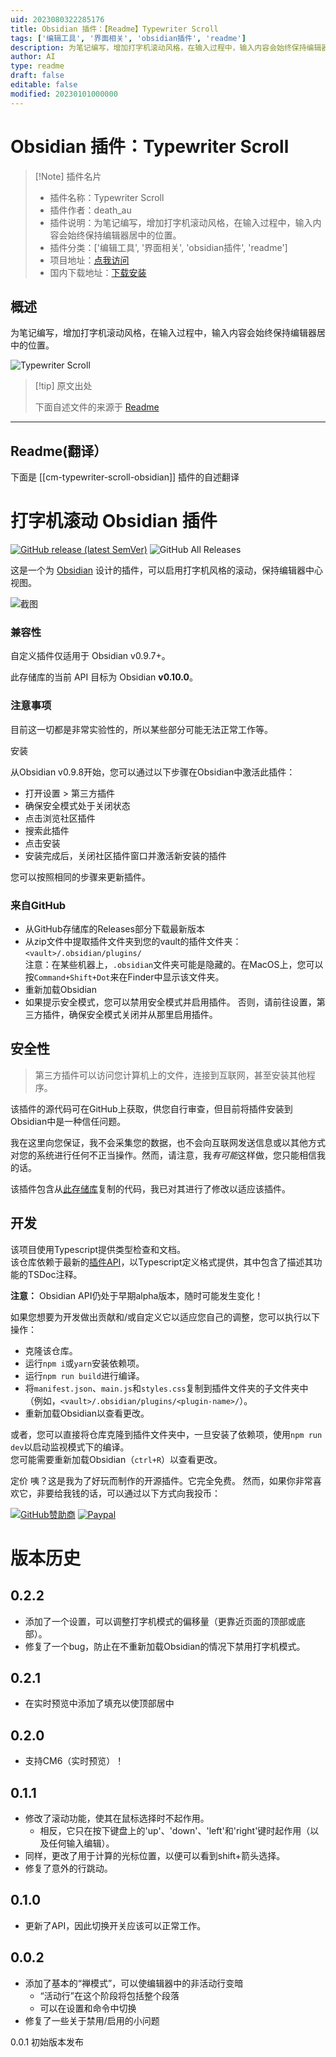 ```yaml
---
uid: 2023080322285176
title: Obsidian 插件：【Readme】Typewriter Scroll
tags: ['编辑工具', '界面相关', 'obsidian插件', 'readme']
description: 为笔记编写，增加打字机滚动风格，在输入过程中，输入内容会始终保持编辑器居中的位置。
author: AI
type: readme
draft: false
editable: false
modified: 20230101000000
---
```


# Obsidian 插件：Typewriter Scroll

> [!Note] 插件名片
> - 插件名称：Typewriter Scroll
> - 插件作者：death_au
> - 插件说明：为笔记编写，增加打字机滚动风格，在输入过程中，输入内容会始终保持编辑器居中的位置。
> - 插件分类：['编辑工具', '界面相关', 'obsidian插件', 'readme']
> - 项目地址：[点我访问](https://github.com/deathau/cm-typewriter-scroll-obsidian)
> - 国内下载地址：[下载安装](https://pkmer.cn/products/plugin/pluginMarket/?cm-typewriter-scroll-obsidian)

## 概述

为笔记编写，增加打字机滚动风格，在输入过程中，输入内容会始终保持编辑器居中的位置。

![Typewriter Scroll](https://cdn.pkmer.cn/covers/cm-typewriter-scroll-obsidian.png!pkmer)

> [!tip] 原文出处
> 
>下面自述文件的来源于 [Readme](https://ghproxy.net/https://raw.githubusercontent.com/deathau/cm-typewriter-scroll-obsidian/main/README.md)
> 

---

## Readme(翻译）

下面是 [[cm-typewriter-scroll-obsidian]] 插件的自述翻译


# 打字机滚动 Obsidian 插件
[![GitHub release (latest SemVer)](https://img.shields.io/github/v/release/deathau/cm-typewriter-scroll-obsidian?style=for-the-badge&sort=semver)](https://github.com/deathau/cm-typewriter-scroll-obsidian/releases/latest)
![GitHub All Releases](https://img.shields.io/github/downloads/deathau/cm-typewriter-scroll-obsidian/total?style=for-the-badge)

这是一个为 [Obsidian](https://obsidian.md) 设计的插件，可以启用打字机风格的滚动，保持编辑器中心视图。

![截图](https://github.com/deathau/cm-typewriter-scroll-obsidian/raw/main/screenshot.gif)

### 兼容性

自定义插件仅适用于 Obsidian v0.9.7+。

此存储库的当前 API 目标为 Obsidian **v0.10.0**。

### 注意事项
目前这一切都是非常实验性的，所以某些部分可能无法正常工作等。

安装

从Obsidian v0.9.8开始，您可以通过以下步骤在Obsidian中激活此插件：
- 打开设置 > 第三方插件
- 确保安全模式处于关闭状态
- 点击浏览社区插件
- 搜索此插件
- 点击安装
- 安装完成后，关闭社区插件窗口并激活新安装的插件

您可以按照相同的步骤来更新插件。

### 来自GitHub
- 从GitHub存储库的Releases部分下载最新版本
- 从zip文件中提取插件文件夹到您的vault的插件文件夹：`<vault>/.obsidian/plugins/`  
注意：在某些机器上，`.obsidian`文件夹可能是隐藏的。在MacOS上，您可以按`Command+Shift+Dot`来在Finder中显示该文件夹。
- 重新加载Obsidian
- 如果提示安全模式，您可以禁用安全模式并启用插件。
否则，请前往设置，第三方插件，确保安全模式关闭并从那里启用插件。

## 安全性
> 第三方插件可以访问您计算机上的文件，连接到互联网，甚至安装其他程序。

该插件的源代码可在GitHub上获取，供您自行审查，但目前将插件安装到Obsidian中是一种信任问题。

我在这里向您保证，我不会采集您的数据，也不会向互联网发送信息或以其他方式对您的系统进行任何不正当操作。然而，请注意，我*有可能*这样做，您只能相信我的话。

该插件包含从[此存储库](https://github.com/azu/codemirror-typewriter-scrolling/blob/b0ac076d72c9445c96182de87d974de2e8cc56e2/typewriter-scrolling.js)复制的代码，我已对其进行了修改以适应该插件。

## 开发

该项目使用Typescript提供类型检查和文档。  
该仓库依赖于最新的[插件API](https://github.com/obsidianmd/obsidian-api)，以Typescript定义格式提供，其中包含了描述其功能的TSDoc注释。

**注意：** Obsidian API仍处于早期alpha版本，随时可能发生变化！

如果您想要为开发做出贡献和/或自定义它以适应您自己的调整，您可以执行以下操作：
- 克隆该仓库。
- 运行`npm i`或`yarn`安装依赖项。
- 运行`npm run build`进行编译。
- 将`manifest.json`、`main.js`和`styles.css`复制到插件文件夹的子文件夹中（例如，`<vault>/.obsidian/plugins/<plugin-name>/`）。
- 重新加载Obsidian以查看更改。

或者，您可以直接将仓库克隆到插件文件夹中，一旦安装了依赖项，使用`npm run dev`以启动监视模式下的编译。  
您可能需要重新加载Obsidian（`ctrl+R`）以查看更改。

定价
咦？这是我为了好玩而制作的开源插件。它完全免费。
然而，如果你非常喜欢它，非要给我钱的话，可以通过以下方式向我投币：

[![GitHub赞助商](https://img.shields.io/github/sponsors/deathau?style=social)](https://github.com/sponsors/deathau)
[![Paypal](https://img.shields.io/badge/paypal-deathau-yellow?style=social&logo=paypal)](https://paypal.me/deathau)

# 版本历史

## 0.2.2
- 添加了一个设置，可以调整打字机模式的偏移量（更靠近页面的顶部或底部）。
- 修复了一个bug，防止在不重新加载Obsidian的情况下禁用打字机模式。

## 0.2.1
- 在实时预览中添加了填充以使顶部居中

## 0.2.0
- 支持CM6（实时预览）！

## 0.1.1
- 修改了滚动功能，使其在鼠标选择时不起作用。
  - 相反，它只在按下键盘上的'up'、'down'、'left'和'right'键时起作用（以及任何输入编辑）。
- 同样，更改了用于计算的光标位置，以便可以看到shift+箭头选择。
- 修复了意外的行跳动。

## 0.1.0
- 更新了API，因此切换开关应该可以正常工作。

## 0.0.2
- 添加了基本的“禅模式”，可以使编辑器中的非活动行变暗
  - “活动行”在这个阶段将包括整个段落
  - 可以在设置和命令中切换
- 修复了一些关于禁用/启用的小问题

0.0.1
初始版本发布



